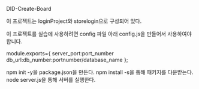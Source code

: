 DID-Create-Board

이 프로젝트는 loginProject와 storelogin으로 구성되어 있다.

이 프로젝트를 실습에 사용하려면 config 파일 아래 config.js을 만들어서 사용하여야 합니다.

module.exports={ server_port:port_number db_url:db_number:portnumber/database_name };

npm init -y을 package.json을 만든다. npm install -s을 통해 패키지를 다운받는다. node server.js을 통해 서버를 실행한다.
